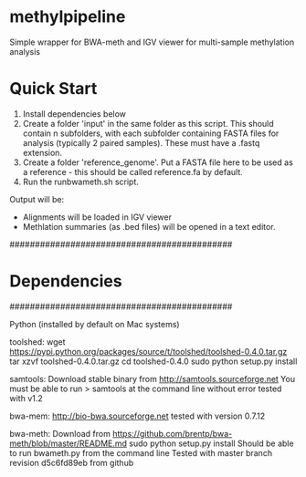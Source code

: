 # methylpipeline
Simple wrapper for BWA-meth and IGV viewer for multi-sample methylation analysis

# Quick Start

1. Install dependencies below
2. Create a folder 'input' in the same folder as this script. This should contain n subfolders, with each subfolder containing FASTA files for analysis (typically 2 paired samples). These must have a .fastq extension.
3. Create a folder 'reference_genome'. Put a FASTA file here to be used as a reference - this should be called reference.fa by default.
4. Run the runbwameth.sh script.

Output will be:
* Alignments will be loaded in IGV viewer
* Methlation summaries (as .bed files) will be opened in a text editor.

############################################
# Dependencies
############################################

Python (installed by default on Mac systems)

toolshed:
  wget https://pypi.python.org/packages/source/t/toolshed/toolshed-0.4.0.tar.gz
   tar xzvf toolshed-0.4.0.tar.gz
   cd toolshed-0.4.0
   sudo python setup.py install

samtools:
  Download stable binary from http://samtools.sourceforge.net
  You must be able to run > samtools at the command line without error
  tested with v1.2

bwa-mem:
  http://bio-bwa.sourceforge.net
  tested with version 0.7.12

bwa-meth:
  Download from https://github.com/brentp/bwa-meth/blob/master/README.md
  sudo python setup.py install
  Should be able to run bwameth.py from the command line
  Tested with master branch revision d5c6fd89eb from github
